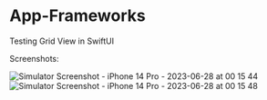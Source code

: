 # App-Frameworks
Testing Grid View in SwiftUI

Screenshots:

![Simulator Screenshot - iPhone 14 Pro - 2023-06-28 at 00 15 44](https://github.com/JasmanArora/App-Frameworks/assets/31466247/70b9180f-368e-4f81-b60f-c850cf259bcc)
![Simulator Screenshot - iPhone 14 Pro - 2023-06-28 at 00 15 48](https://github.com/JasmanArora/App-Frameworks/assets/31466247/b1b12b30-890c-4f6c-8043-67c51c592648)
